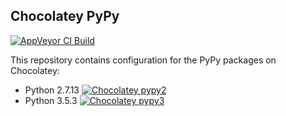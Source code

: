 Chocolatey PyPy
---------------

[![AppVeyor CI Build](https://img.shields.io/appveyor/ci/kirbyfan64/chocolatey-pypy/master.svg?maxAge=3600&label=AppVeyor)](https://ci.appveyor.com/project/kirbyfan64/chocolatey-pypy/history)

This repository contains configuration for the PyPy packages on
Chocolatey:

- Python 2.7.13 [![Chocolatey pypy2](https://img.shields.io/chocolatey/v/python.pypy.svg)](https://chocolatey.org/packages/python.pypy)
- Python 3.5.3 [![Chocolatey pypy3](https://img.shields.io/chocolatey/v/pypy3.svg)](https://chocolatey.org/packages/pypy3)
